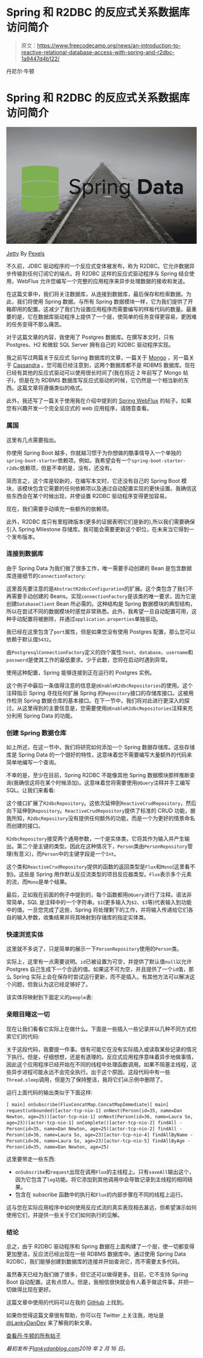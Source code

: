 # Spring 和 R2DBC 的反应式关系数据库访问简介

> 原文：<https://www.freecodecamp.org/news/an-introduction-to-reactive-relational-database-access-with-spring-and-r2dbc-1a9447d4b122/>

丹尼尔·牛顿

# Spring 和 R2DBC 的反应式关系数据库访问简介

![1*Y5vRk0tztWvhhbWrvJrm-g](img/31f47d357c457006854379edd906ca2c.png)

[Jetty](https://pixabay.com/en/jetty-fog-pier-dawn-lake-light-1850884/) By [Pexels](https://pixabay.com/en/users/pexels-2286921/)

不久前，JDBC 驱动程序的一个反应式变体被发布，称为 R2DBC。它允许数据异步传输到任何订阅它的端点。将 R2DBC 这样的反应式驱动程序与 Spring 结合使用，WebFlux 允许您编写一个完整的应用程序来异步处理数据的接收和发送。

在这篇文章中，我们将关注数据库，从连接到数据库，最后保存和检索数据。为此，我们将使用 Spring 数据。与所有 Spring 数据模块一样，它为我们提供了开箱即用的配置。这减少了我们为设置应用程序而需要编写的样板代码的数量。最重要的是，它在数据库驱动程序上提供了一个层，使简单的任务变得更容易，更困难的任务变得不那么痛苦。

对于这篇文章的内容，我使用了 Postgres 数据库。在撰写本文时，只有 Postgres、H2 和微软 SQL Server 拥有自己的 R2DBC 驱动程序实现。

我之前写过两篇关于反应式 Spring 数据库的文章，一篇关于 [Mongo](https://lankydanblog.com/2017/07/16/a-quick-look-into-reactive-streams-with-spring-data-and-mongodb/) ，另一篇关于 [Cassandra](https://lankydanblog.com/2017/12/11/reactive-streams-with-spring-data-cassandra/) 。您可能已经注意到，这两个数据库都不是 RDBMS 数据库。现在已经有其他的反应式驱动可以使用很长时间了(我在将近 2 年前写了 Mongo 帖子)，但是在为 RDBMS 数据库写反应式驱动的时候，它仍然是一个相当新的东西。这篇文章将遵循类似的格式。

此外，我还写了一篇关于使用我在介绍中提到的 [Spring WebFlux](https://lankydanblog.com/2018/03/15/doing-stuff-with-spring-webflux/) 的帖子。如果您有兴趣开发一个完全反应式的 web 应用程序，请随意查看。

### 属国

这里有几点需要指出。

你使用 Spring Boot 越多，你就越习惯于为你想做的酷事情导入一个单独的`spring-boot-starter`依赖项。例如，我希望会有一个`spring-boot-starter-r2dbc`依赖项，但是不幸的是，没有。还没有。

简而言之，这个库是较新的，在编写本文时，它还没有自己的 Spring Boot 模块，该模块包含它需要的任何依赖项以及通过自动配置实现的更快设置。我确信这些东西会在某个时候出现，并使设置 R2DBC 驱动程序变得更加容易。

现在，我们需要手动填充一些额外的依赖项。

此外，R2DBC 库只有里程碑版本(更多的证据表明它们是新的),所以我们需要确保引入 Spring Milestone 存储库。我可能会需要更新这个职位，在未来当它得到一个发布版本。

### 连接到数据库

由于 Spring Data 为我们做了很多工作，唯一需要手动创建的 Bean 是包含数据库连接细节的`ConnectionFactory`:

这里首先要注意的是`AbstractR2dbcConfiguration`的扩展。这个类包含了我们不再需要手动创建的 Beans。实现`connectionFactory`是该类的唯一要求，因为它是创建`DatabaseClient` Bean 所必需的。这种结构是 Spring 数据模块的典型结构，所以在尝试不同的数据模块时感觉非常熟悉。此外，我希望一旦自动配置可用，这种手动配置将被删除，并通过`application.properties`单独驱动。

我已经在这里包含了`port`属性，但是如果您没有使用 Postgres 配置，那么您可以依赖于默认值`5432`。

由`PostgresqlConnectionFactory`定义的四个属性:`host`、`database`、`username`和`password`是使其工作的最低要求。少于此数，您将在启动时遇到异常。

使用这种配置，Spring 能够连接到正在运行的 Postgres 实例。

这个例子中最后一条值得注意的信息是`@EnableR2dbcRepositories`的使用。这个注释指示 Spring 寻找任何扩展 Spring 的`Repository`接口的存储库接口。这被用作检测 Spring 数据仓库的基本接口。在下一节中，我们将对此进行更深入的探讨。从这里得到的主要信息是，您需要使用`@EnableR2dbcRepositories`注释来充分利用 Spring Data 的功能。

### 创建 Spring 数据仓库

如上所述，在这一节中，我们将研究如何添加一个 Spring 数据存储库。这些存储库是 Spring Data 的一个很好的特性，这意味着您不需要编写大量额外的代码来简单地编写一个查询。

不幸的是，至少在目前，Spring R2DBC 不能像其他 Spring 数据模块那样推断查询(我确信这将在某个时候添加)。这意味着您将需要使用`@Query`注释并手工编写 SQL。让我们来看看:

这个接口扩展了`R2dbcRepository`。这依次延伸到`ReactiveCrudRepository`，然后向下延伸到`Repository`。`ReactiveCrudRepository`提供了标准的 CRUD 功能，据我所知，`R2dbcRepository`没有提供任何额外的功能，而是一个为更好的情景命名而创建的接口。

`R2dbcRepository`接受两个通用参数，一个是实体类，它将其作为输入并产生输出。第二个是主键的类型。因此在这种情况下，`Person`类由`PersonRepository`管理(有意义)，而`Person`中的主键字段是一个`Int`。

这个类和`ReactiveCrudRepository`提供的函数的返回类型是`Flux`和`Mono`(这里看不到)。这些是 Spring 用作默认反应流类型的项目反应器类型。`Flux`表示多个元素的流，而`Mono`是单个结果。

最后，正如我在前面的例子中提到的，每个函数都用`@Query`进行了注释。语法非常简单，SQL 是注释中的一个字符串。`$1`(更多输入为`$2`、`$3`等)代表输入到功能中的值。一旦您完成了这些，Spring 将处理剩下的工作，并将输入传递给它们各自的输入参数，收集结果并将其映射到存储库的指定实体类。

### 快速浏览实体

这里就不多说了，只是简单的展示一下`PersonRepository`使用的`Person`类。

实际上，这里有一点需要说明。`id`已被设置为可空，并提供了默认值`null`以允许 Postgres 自己生成下一个合适的值。如果这不可为空，并且提供了一个`id`值，那么 Spring 实际上会在保存时尝试运行更新，而不是插入。有其他方法可以解决这个问题，但我认为这已经足够好了。

该实体将映射到下面定义的`people`表:

### 亲眼目睹这一切

现在让我们看看它实际上在做什么。下面是一些插入一些记录并以几种不同方式检索它们的代码:

关于这段代码，我要提一件事。很有可能它在没有实际插入或读取某些记录的情况下执行。但是，仔细想想，还是有道理的。反应式应用程序意味着异步地做事情，因此这个应用程序已经开始在不同的线程中处理函数调用。如果不阻塞主线程，这些异步进程可能永远不会完全执行。出于这个原因，这段代码中有一些`Thread.sleep`调用，但是为了保持整洁，我将它们从示例中删除了。

运行上面代码的输出类似于下面这样:

```
[ main] onSubscribe(FluxConcatMap.ConcatMapImmediate)[ main] request(unbounded)[actor-tcp-nio-1] onNext(Person(id=35, name=Dan Newton, age=25))[actor-tcp-nio-1] onNext(Person(id=36, name=Laura So, age=23))[actor-tcp-nio-1] onComplete()[actor-tcp-nio-2] findAll - Person(id=35, name=Dan Newton, age=25)[actor-tcp-nio-2] findAll - Person(id=36, name=Laura So, age=23)[actor-tcp-nio-4] findAllByName - Person(id=36, name=Laura So, age=23)[actor-tcp-nio-5] findAllByAge - Person(id=35, name=Dan Newton, age=25)
```

这里要带走一些东西:

*   `onSubscribe`和`request`出现在调用`Flux`的主线程上。只有`saveAll`输出这个，因为它包含了`log`功能。将它添加到其他调用中会导致记录到主线程的相同结果。
*   包含在 subscribe 函数中的执行和`Flux`的内部步骤在不同的线程上运行。

这与您在实际应用程序中如何使用反应式流的真实表现相去甚远，但希望演示如何使用它们，并提供一些关于它们如何执行的见解。

### 结论

总之，由于 R2DBC 驱动程序和 Spring 数据在上面构建了一个层，使一切都变得更加整洁，反应流已经出现在一些 RDBMS 数据库中。通过使用 Spring Data R2DBC，我们能够创建到数据库的连接并开始查询它，而不需要太多代码。

虽然春天已经为我们做了很多，但它还可以做得更多。目前，它不支持 Spring Boot 自动配置。这有点烦人。但是，我相信很快就会有人着手做这件事，并把一切做得比现在更好。

这篇文章中使用的代码可以在我的 [GitHub](https://github.com/lankydan/spring-data-r2dbc) 上找到。

如果你觉得这篇文章很有帮助，你可以在 Twitter 上关注我，地址是 [@LankyDanDev](https://twitter.com/LankyDanDev) 来了解我的新文章。

[查看丹·牛顿的所有帖子](https://lankydanblog.com/author/danknewton/)

*最初发布于[lankydanblog.com](https://lankydanblog.com/2019/02/16/asynchronous-rdbms-access-with-spring-data-r2dbc/)2019 年 2 月 16 日。*
